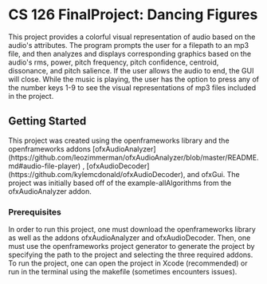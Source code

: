 # CS 126 FinalProject: Dancing Figures
This project provides a colorful visual representation of audio based on the audio's attributes. The program prompts the user for a filepath to an mp3 file, and then analyzes and displays corresponding graphics based on the audio's rms, power, pitch frequency, pitch confidence, centroid, dissonance, and pitch salience. If the user allows the audio to end, the GUI will close. While the music is playing, the user has the option to press any of the number keys 1-9 to see the visual representations of mp3 files included in the project. 

<h2>Getting Started</h2>
This project was created using the openframeworks library and the openframeworks addons [ofxAudioAnalyzer](https://github.com/leozimmerman/ofxAudioAnalyzer/blob/master/README.md#audio-file-player) ,
[ofxAudioDecoder](https://github.com/kylemcdonald/ofxAudioDecoder), and ofxGui. The project was initially based off of the example-allAlgorithms from the ofxAudioAnalyzer addon. 

<h3>Prerequisites</h3>
In order to run this project, one must download the openframeworks library as well as the addons ofxAudioAnalyzer and ofxAudioDecoder. Then, one must use the openframeworks project generator to generate the project by specifying the path to the project and selecting the three required addons. To run the project, one can open the project in Xcode (recommended) or run in the terminal using the makefile (sometimes encounters issues).  